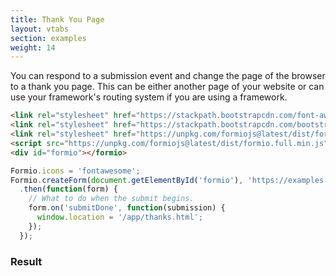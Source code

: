 ```yaml
---
title: Thank You Page
layout: vtabs
section: examples
weight: 14
---
```

You can respond to a submission event and change the page of the browser to a thank you page. This can be either another page of your website or can use your framework's routing system if you are using a framework.

```html
<link rel="stylesheet" href="https://stackpath.bootstrapcdn.com/font-awesome/4.7.0/css/font-awesome.min.css">
<link rel="stylesheet" href="https://stackpath.bootstrapcdn.com/bootstrap/4.1.3/css/bootstrap.min.css">
<link rel="stylesheet" href="https://unpkg.com/formiojs@latest/dist/formio.full.min.css">
<script src="https://unpkg.com/formiojs@latest/dist/formio.full.min.js"></script>
<div id="formio"></formio>
```

```js
Formio.icons = 'fontawesome';
Formio.createForm(document.getElementById('formio'), 'https://examples.form.io/example')
  .then(function(form) {
    // What to do when the submit begins.
    form.on('submitDone', function(submission) {
      window.location = '/app/thanks.html';
    });
  });
```

<h3>Result</h3>
<div class="card card-body bg-light">
<div id="formio"></div>
<script type="text/javascript">
Formio.createForm(document.getElementById('formio'), 'https://examples.form.io/example')
  .then(function(form) {
    // What to do when the submit begins.
    form.on('submitDone', function(submission) {
    console.log('done');
      window.location = '/app/thanks.html';
    });
  });
</script>
</div>

